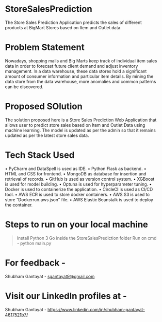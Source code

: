 # StoreSalesPrediction
The Store Sales Prediction Application predicts the sales of different products at BigMart Stores based on Item and Outlet data.

# Problem Statement
Nowadays, shopping malls and Big Marts keep track of individual item sales data in order to forecast future client demand and adjust inventory management. In a data warehouse, these data stores hold a significant amount of consumer information and particular item details. By mining the data store from the data warehouse, more anomalies and common patterns can be discovered.

# Proposed SOlution
The solution proposed here is a Store Sales Prediction Web Application that allows user to predict store sales based on Item and Outlet Data using machine learning. 
The model is updated as per the admin so that it remains updated as per the latest store sales data. 

# Tech Stack Used
•	PyCharm and DataSpell is used as IDE.
•	Python Flask as backend.
•	HTML and CSS for frontend.
•	MongoDB as database for insertion and retrieval of records.
•	GitHub is used as version control system.
•	XGBoost is used for model building.
•	Optuna is used for hyperparameter tuning.
•	Docker is used to containerize the application.
•	CircleCI is used as CI/CD tool.
•	AWS ECR is used to store docker containers.
•	AWS S3 is used to store “Dockerrun.aws.json” file.
•	AWS Elastic Beanstalk is used to deploy the container.

# Steps to run on your local machine
> Install Python 3
> Go inside the StoreSalesPrediction folder
> Run on cmd - python main.py

# For feedback - 
Shubham Gantayat - sgantayat9@gmail.com

# Visit our LinkedIn profiles at -
Shubham Gantayat - https://www.linkedin.com/in/shubham-gantayat-4617521b7/
